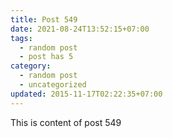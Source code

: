 ```yaml
---
title: Post 549
date: 2021-08-24T13:52:15+07:00
tags:
  - random post
  - post has 5
category:
  - random post
  - uncategorized
updated: 2015-11-17T02:22:35+07:00
---
```

This is content of post 549